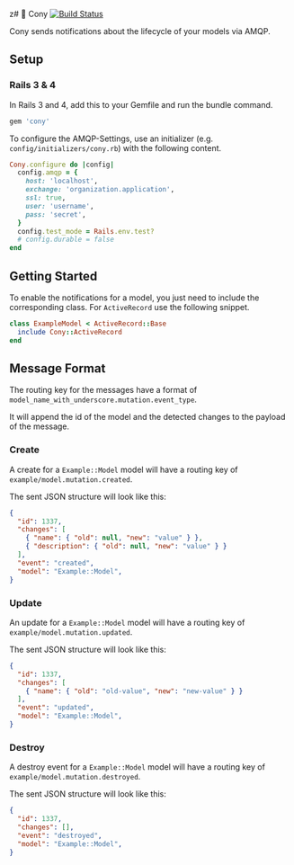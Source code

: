 z# :rabbit: Cony [![Build Status](https://travis-ci.org/ninech/cony.svg)](https://travis-ci.org/ninech/cony)

Cony sends notifications about the lifecycle of your models via AMQP.


## Setup

### Rails 3 & 4

In Rails 3 and 4, add this to your Gemfile and run the bundle command.

```ruby
gem 'cony'
```

To configure the AMQP-Settings, use an initializer (e.g.
`config/initializers/cony.rb`) with the following content.

```ruby
Cony.configure do |config|
  config.amqp = {
    host: 'localhost',
    exchange: 'organization.application',
    ssl: true,
    user: 'username',
    pass: 'secret',
  }
  config.test_mode = Rails.env.test?
  # config.durable = false
end
```


## Getting Started

To enable the notifications for a model, you just need to include the
corresponding class. For `ActiveRecord` use the following snippet.

```ruby
class ExampleModel < ActiveRecord::Base
  include Cony::ActiveRecord
end
```

## Message Format

The routing key for the messages have a format of
`model_name_with_underscore.mutation.event_type`.

It will append the id of the model and the detected changes to the payload of the message.

### Create

A create for a `Example::Model` model will have a routing key of
`example/model.mutation.created`.

The sent JSON structure will look like this:

```json
{
  "id": 1337,
  "changes": [
    { "name": { "old": null, "new": "value" } },
    { "description": { "old": null, "new": "value" } }
  ],
  "event": "created",
  "model": "Example::Model",
}
```


### Update

An update for a `Example::Model` model will have a routing key of
`example/model.mutation.updated`.

The sent JSON structure will look like this:

```json
{
  "id": 1337,
  "changes": [
    { "name": { "old": "old-value", "new": "new-value" } }
  ],
  "event": "updated",
  "model": "Example::Model",
}
```


### Destroy

A destroy event for a `Example::Model` model will have a routing key of
`example/model.mutation.destroyed`.

The sent JSON structure will look like this:

```json
{
  "id": 1337,
  "changes": [],
  "event": "destroyed",
  "model": "Example::Model",
}
```

